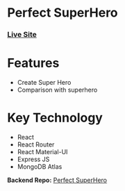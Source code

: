 # Perfect SuperHero

### [Live Site](https://perfect-superhero.netlify.app/)

# Features

- Create Super Hero
- Comparison with superhero

# Key Technology

- React
- React Router
- React Material-UI
- Express JS
- MongoDB Atlas

**Backend Repo:** [Perfect SuperHero](https://github.com/marufhosen/perfect-superhero-server)

